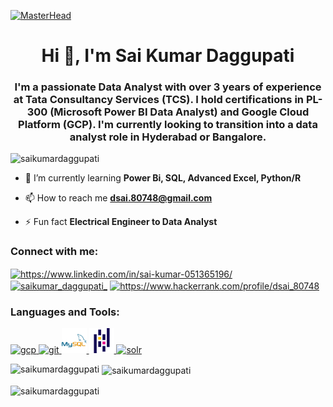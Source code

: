<a width="100%">[![MasterHead](https://encrypted-tbn0.gstatic.com/images?q=tbn:ANd9GcSGdGiI1crb0I1cjxx6YLAJzdPiEnUjifayRg&s)](https://rishavchanda.io)</a>
<a href="https://www.google.com/url?sa=i&url=https%3A%2F%2Fwww.vecteezy.com%2Ffree-vector%2Fdata-analysis-banner&psig=AOvVaw3Fe-HmJy-1XqYavhq1K0e-&ust=1719822358535000&source=images&cd=vfe&opi=89978449&ved=0CBEQjRxqFwoTCPDG2tnzgocDFQAAAAAdAAAAABAc"></a>
<h1 align="center">Hi 👋, I'm Sai Kumar Daggupati</h1>
<h3 align="center">I'm a passionate Data Analyst with over 3 years of experience at Tata Consultancy Services (TCS). I hold certifications in PL-300 (Microsoft Power BI Data Analyst) and Google Cloud Platform (GCP). I'm currently looking to transition into a data analyst role in Hyderabad or Bangalore.</h3>

<p align="left"> <img src="https://komarev.com/ghpvc/?username=saikumardaggupati&label=Profile%20views&color=0e75b6&style=flat" alt="saikumardaggupati" /> </p>

- 🌱 I’m currently learning **Power Bi, SQL, Advanced Excel, Python/R**

- 📫 How to reach me **dsai.80748@gmail.com**

- ⚡ Fun fact **Electrical Engineer to Data Analyst**

<h3 align="left">Connect with me:</h3>
<p align="left">
<a href="https://linkedin.com/in/https://www.linkedin.com/in/sai-kumar-051365196/" target="blank"><img align="center" src="https://raw.githubusercontent.com/rahuldkjain/github-profile-readme-generator/master/src/images/icons/Social/linked-in-alt.svg" alt="https://www.linkedin.com/in/sai-kumar-051365196/" height="30" width="40" /></a>
<a href="https://instagram.com/saikumar_daggupati_" target="blank"><img align="center" src="https://raw.githubusercontent.com/rahuldkjain/github-profile-readme-generator/master/src/images/icons/Social/instagram.svg" alt="saikumar_daggupati_" height="30" width="40" /></a>
<a href="https://www.hackerearth.com/https://www.hackerrank.com/profile/dsai_80748" target="blank"><img align="center" src="https://raw.githubusercontent.com/rahuldkjain/github-profile-readme-generator/master/src/images/icons/Social/hackerearth.svg" alt="https://www.hackerrank.com/profile/dsai_80748" height="30" width="40" /></a>
</p>

<h3 align="left">Languages and Tools:</h3>
<p align="left"> <a href="https://cloud.google.com" target="_blank" rel="noreferrer"> <img src="https://www.vectorlogo.zone/logos/google_cloud/google_cloud-icon.svg" alt="gcp" width="40" height="40"/> </a> <a href="https://git-scm.com/" target="_blank" rel="noreferrer"> <img src="https://www.vectorlogo.zone/logos/git-scm/git-scm-icon.svg" alt="git" width="40" height="40"/> </a> <a href="https://www.mysql.com/" target="_blank" rel="noreferrer"> <img src="https://raw.githubusercontent.com/devicons/devicon/master/icons/mysql/mysql-original-wordmark.svg" alt="mysql" width="40" height="40"/> </a> <a href="https://pandas.pydata.org/" target="_blank" rel="noreferrer"> <img src="https://raw.githubusercontent.com/devicons/devicon/2ae2a900d2f041da66e950e4d48052658d850630/icons/pandas/pandas-original.svg" alt="pandas" width="40" height="40"/> </a> <a href="https://lucene.apache.org/solr/" target="_blank" rel="noreferrer"> <img src="https://www.vectorlogo.zone/logos/apache_solr/apache_solr-icon.svg" alt="solr" width="40" height="40"/> </a> </p>

<p><img align="left" src="https://github-readme-stats.vercel.app/api/top-langs?username=saikumardaggupati&show_icons=true&locale=en&layout=compact" alt="saikumardaggupati" /></p>

<p>&nbsp;<img align="center" src="https://github-readme-stats.vercel.app/api?username=saikumardaggupati&show_icons=true&locale=en" alt="saikumardaggupati" /></p>

<p><img align="center" src="https://github-readme-streak-stats.herokuapp.com/?user=saikumardaggupati&" alt="saikumardaggupati" /></p>
